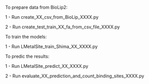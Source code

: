 To prepare data from BioLip2:

1 - Run create_XX_csv_from_BioLip_XXXX.py

2 - Run create_test_train_XX_fa_from_csv_file_XXXX.py


To train the models: 

1 - Run LMetalSite_train_Shima_XX_XXXX.py

To predic the results:

1 - Run LMetalSite_predict_XX_XXXX.py

2 - Run evaluate_XX_prediction_and_count_binding_sites_XXXX.py

